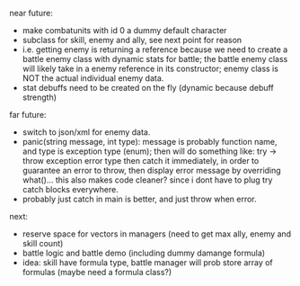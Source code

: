 near future:
- make combatunits with id 0 a dummy default character
- subclass for skill, enemy and ally, see next point for reason
- i.e. getting enemy is returning a reference because we need to create a battle enemy class with dynamic stats for battle; the battle enemy class will likely take in a enemy reference in its constructor; enemy class is NOT the actual individual enemy data.
- stat debuffs need to be created on the fly (dynamic because debuff strength)

far future:
- switch to json/xml for enemy data.
- panic(string message, int type): message is probably function name, and type is exception type (enum); then will do something like: try -> throw exception error type then catch it immediately, in order to guarantee an error to throw, then display error message by overriding what()... this also makes code cleaner? since i dont have to plug try catch blocks everywhere.
- probably just catch in main is better, and just throw when error.

next:
- reserve space for vectors in managers (need to get max ally, enemy and skill count)
- battle logic and battle demo (including dummy damange formula)
- idea: skill have formula type, battle manager will prob store array of formulas (maybe need a formula class?)